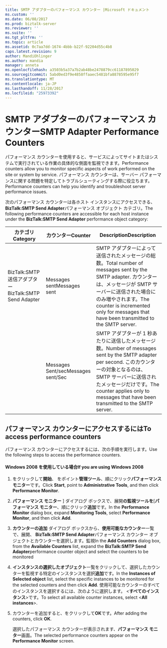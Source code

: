 ```yaml
---
title: SMTP アダプターのパフォーマンス カウンター |Microsoft ドキュメント
ms.custom: ''
ms.date: 06/08/2017
ms.prod: biztalk-server
ms.reviewer: ''
ms.suite: ''
ms.tgt_pltfrm: ''
ms.topic: article
ms.assetid: 0c7aa7dd-1674-4bbb-b22f-92204d55c4b8
caps.latest.revision: 9
author: MandiOhlinger
ms.author: mandia
manager: anneta
ms.openlocfilehash: a3503b5a37a7b2ab48be2478879cc61187895029
ms.sourcegitcommit: 5abd0ed3f9e4858ffaaec5481bfa8878595e95f7
ms.translationtype: MT
ms.contentlocale: ja-JP
ms.lasthandoff: 11/28/2017
ms.locfileid: "25973392"
---
```

# <a name="smtp-adapter-performance-counters"></a><span data-ttu-id="fe24d-102">SMTP アダプターのパフォーマンス カウンター</span><span class="sxs-lookup"><span data-stu-id="fe24d-102">SMTP Adapter Performance Counters</span></span>
<span data-ttu-id="fe24d-103">パフォーマンス カウンターを使用すると、サービスによってサイトまたはシステムで実行されている作業の具体的な側面を監視できます。</span><span class="sxs-lookup"><span data-stu-id="fe24d-103">Performance counters allow you to monitor specific aspects of work performed on the site or system by service.</span></span> <span data-ttu-id="fe24d-104">パフォーマンス カウンターは、サーバー パフォーマンスに関する問題を特定してトラブルシューティングする際に役立ちます。</span><span class="sxs-lookup"><span data-stu-id="fe24d-104">Performance counters can help you identify and troubleshoot server performance issues.</span></span>  
  
 <span data-ttu-id="fe24d-105">次のパフォーマンス カウンターは各ホスト インスタンスにアクセスできる、 **BizTalk:SMTP Send Adapter**パフォーマンス オブジェクト カテゴリ。</span><span class="sxs-lookup"><span data-stu-id="fe24d-105">The following performance counters are accessible for each host instance under the **BizTalk:SMTP Send Adapter** performance object category:</span></span>  
  
|<span data-ttu-id="fe24d-106">**カテゴリ**</span><span class="sxs-lookup"><span data-stu-id="fe24d-106">**Category**</span></span>|<span data-ttu-id="fe24d-107">**カウンター**</span><span class="sxs-lookup"><span data-stu-id="fe24d-107">**Counter**</span></span>|<span data-ttu-id="fe24d-108">**Description**</span><span class="sxs-lookup"><span data-stu-id="fe24d-108">**Description**</span></span>|  
|------------------|-----------------|---------------------|  
|<span data-ttu-id="fe24d-109">BizTalk:SMTP 送信アダプター</span><span class="sxs-lookup"><span data-stu-id="fe24d-109">BizTalk:SMTP Send Adapter</span></span>|<span data-ttu-id="fe24d-110">Messages sent</span><span class="sxs-lookup"><span data-stu-id="fe24d-110">Messages sent</span></span>|<span data-ttu-id="fe24d-111">SMTP アダプターによって送信されたメッセージの総数。</span><span class="sxs-lookup"><span data-stu-id="fe24d-111">Total number of messages sent by the SMTP adapter.</span></span> <span data-ttu-id="fe24d-112">カウンターは、メッセージが SMTP サーバーに送信された場合にのみ増やされます。</span><span class="sxs-lookup"><span data-stu-id="fe24d-112">The counter is incremented only for messages that have been transmitted to the SMTP server.</span></span>|  
||<span data-ttu-id="fe24d-113">Messages Sent/sec</span><span class="sxs-lookup"><span data-stu-id="fe24d-113">Messages sent/Sec</span></span>|<span data-ttu-id="fe24d-114">SMTP アダプターが 1 秒あたりに送信したメッセージ数。</span><span class="sxs-lookup"><span data-stu-id="fe24d-114">Number of messages sent by the SMTP adapter per second.</span></span> <span data-ttu-id="fe24d-115">このカウンターの対象となるのは、SMTP サーバーに送信されたメッセージだけです。</span><span class="sxs-lookup"><span data-stu-id="fe24d-115">The counter applies only to messages that have been transmitted to the SMTP server.</span></span>|  
  
## <a name="to-access-performance-counters"></a><span data-ttu-id="fe24d-116">パフォーマンス カウンターにアクセスするには</span><span class="sxs-lookup"><span data-stu-id="fe24d-116">To access performance counters</span></span>  
 <span data-ttu-id="fe24d-117">パフォーマンス カウンターにアクセスするには、次の手順を実行します。</span><span class="sxs-lookup"><span data-stu-id="fe24d-117">Use the following steps to access the performance counters.</span></span>  
  
#### <a name="if-you-are-using-windows-2008"></a><span data-ttu-id="fe24d-118">Windows 2008 を使用している場合</span><span class="sxs-lookup"><span data-stu-id="fe24d-118">If you are using Windows 2008</span></span>  
  
1.  <span data-ttu-id="fe24d-119">をクリックして**開始**、 をポイント**管理ツール**、順にクリック**パフォーマンス モニター**です。</span><span class="sxs-lookup"><span data-stu-id="fe24d-119">Click **Start**, point to **Administrative Tools**, and then click **Performance Monitor**.</span></span>  
  
2.  <span data-ttu-id="fe24d-120">**パフォーマンス モニター** ] ダイアログ ボックスで、展開**の監視ツールを**[**パフォーマンス モニター**、順にクリック**追加**です。</span><span class="sxs-lookup"><span data-stu-id="fe24d-120">In the **Performance Monitor** dialog box, expand **Monitoring Tools**, select **Performance Monitor**, and then click **Add**.</span></span>  
  
3.  <span data-ttu-id="fe24d-121">**カウンターの追加** ダイアログ ボックスから、**使用可能なカウンター**一覧で、展開、 **BizTalk:SMTP Send Adapter**パフォーマンス カウンター オブジェクトとカウンターを選択します。監視</span><span class="sxs-lookup"><span data-stu-id="fe24d-121">In the **Add Counters** dialog box, from the **Available Counters** list, expand the **BizTalk:SMTP Send Adapter**performance counter object and select the counters to be monitored</span></span>  
  
4.  <span data-ttu-id="fe24d-122">**インスタンスの選択したオブジェクト**一覧をクリックして、選択したカウンターを監視する特定のインスタンスを選択**追加**です。</span><span class="sxs-lookup"><span data-stu-id="fe24d-122">In the **Instances of Selected object** list, select the specific instances to be monitored for the selected counters and then click **Add**.</span></span>  <span data-ttu-id="fe24d-123">使用可能なカウンターのすべてのインスタンスを選択するには、次のように選択します。 \<**すべてのインスタンス**\>です。</span><span class="sxs-lookup"><span data-stu-id="fe24d-123">To select all available counter instances, select \<**All instances**\>.</span></span>  
  
5.  <span data-ttu-id="fe24d-124">カウンターを追加すると、をクリックして**OK**です。</span><span class="sxs-lookup"><span data-stu-id="fe24d-124">After adding the counters, click **OK**.</span></span>  
  
     <span data-ttu-id="fe24d-125">選択したパフォーマンス カウンターが表示されます、**パフォーマンス モニター**画面。</span><span class="sxs-lookup"><span data-stu-id="fe24d-125">The selected performance counters appear on the **Performance Monitor** screen.</span></span>